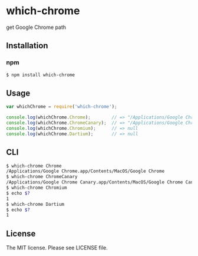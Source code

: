 # which-chrome

get Google Chrome path

## Installation

### npm

```sh
$ npm install which-chrome
```

## Usage

```js
var whichChrome = require('which-chrome');

console.log(whichChrome.Chrome);        // => "/Applications/Google Chrome.app/Contents/MacOS/Google Chrome"
console.log(whichChrome.ChromeCanary);  // => "/Applications/Google Chrome Canary.app/Contents/MacOS/Google Chrome Canary"
console.log(whichChrome.Chromium);      // => null
console.log(whichChrome.Dartium);       // => null
```

## CLI

```sh
$ which-chrome Chrome
/Applications/Google Chrome.app/Contents/MacOS/Google Chrome
$ which-chrome ChromeCanary
/Applications/Google Chrome Canary.app/Contents/MacOS/Google Chrome Canary
$ which-chrome Chromium
$ echo $?
1
$ which-chrome Dartium
$ echo $?
1
```

## License

The MIT license. Please see LICENSE file.
